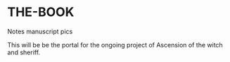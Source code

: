# THE-BOOK
Notes manuscript pics

This will be be the portal for the ongoing project of Ascension of the witch and sheriff.
